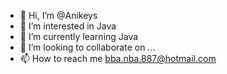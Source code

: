 - 👋 Hi, I’m @Anikeys
- 👀 I’m interested in Java 
- 🌱 I’m currently learning Java
- 💞️ I’m looking to collaborate on ...
- 📫 How to reach me bba.nba.887@hotmail.com

<!---
Anikeys/Anikeys is a ✨ special ✨ repository because its `README.md` (this file) appears on your GitHub profile.
You can click the Preview link to take a look at your changes.
--->
